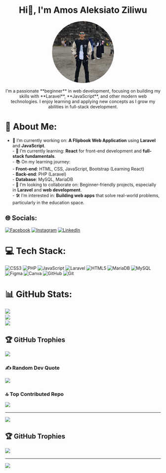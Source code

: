 <h1 align="center">Hi👋, I'm Amos Aleksiato Ziliwu</h1>
<p align="center">
  <img src="profile.jpg" alt="Amos Aleksiato Ziliwu" width="200" height="200" style="border-radius: 50%;"/>
</p>
<div style="display: flex; align-items: center; justify-content: center;">
  <div style="max-width: 600px; text-align: center;">
    I'm a passionate **beginner** in web development, focusing on building my skills with **Laravel**, **JavaScript**, and other modern web technologies. I enjoy learning and applying new concepts as I grow my abilities in full-stack development.
  </div>
</div>

# 💫 About Me:
- 🔭 I’m currently working on: **A Flipbook Web Application** using **Laravel** and **JavaScript**.<br>- 🌱 I’m currently learning: **React** for front-end development and **full-stack fundamentals**.<br>- 📚 On my learning journey:<br>- **Front-end**: HTML, CSS, JavaScript, Bootstrap (Learning React)<br>- **Back-end**: PHP (Laravel)<br>- **Database**: MySQL, MariaDB<br>- 👯 I’m looking to collaborate on: Beginner-friendly projects, especially in **Laravel** and **web development**.<br>- 🛠️ I’m interested in: **Building web apps** that solve real-world problems, particularly in the education space.


## 🌐 Socials:
[![Facebook](https://img.shields.io/badge/Facebook-%231877F2.svg?logo=Facebook&logoColor=white)](https://facebook.com/zil.amosas) [![Instagram](https://img.shields.io/badge/Instagram-%23E4405F.svg?logo=Instagram&logoColor=white)](https://instagram.com/amos_zil) [![LinkedIn](https://img.shields.io/badge/LinkedIn-%230077B5.svg?logo=linkedin&logoColor=white)](https://linkedin.com/in/amos-aleksiato-ziliwu-028840293) 

# 💻 Tech Stack:
![CSS3](https://img.shields.io/badge/css3-%231572B6.svg?style=for-the-badge&logo=css3&logoColor=white) ![PHP](https://img.shields.io/badge/php-%23777BB4.svg?style=for-the-badge&logo=php&logoColor=white) ![JavaScript](https://img.shields.io/badge/javascript-%23323330.svg?style=for-the-badge&logo=javascript&logoColor=%23F7DF1E) ![Laravel](https://img.shields.io/badge/laravel-%23FF2D20.svg?style=for-the-badge&logo=laravel&logoColor=white) ![HTML5](https://img.shields.io/badge/html5-%23E34F26.svg?style=for-the-badge&logo=html5&logoColor=white) ![MariaDB](https://img.shields.io/badge/MariaDB-003545?style=for-the-badge&logo=mariadb&logoColor=white) ![MySQL](https://img.shields.io/badge/mysql-4479A1.svg?style=for-the-badge&logo=mysql&logoColor=white) ![Figma](https://img.shields.io/badge/figma-%23F24E1E.svg?style=for-the-badge&logo=figma&logoColor=white) ![Canva](https://img.shields.io/badge/Canva-%2300C4CC.svg?style=for-the-badge&logo=Canva&logoColor=white) ![GitHub](https://img.shields.io/badge/github-%23121011.svg?style=for-the-badge&logo=github&logoColor=white) ![Git](https://img.shields.io/badge/git-%23F05033.svg?style=for-the-badge&logo=git&logoColor=white)
# 📊 GitHub Stats:
![](https://github-readme-stats.vercel.app/api?username=AmosZiliwu01&theme=dark&hide_border=false&include_all_commits=true&count_private=true)<br/>
![](https://github-readme-streak-stats.herokuapp.com/?user=AmosZiliwu01&theme=dark&hide_border=false)<br/>
![](https://github-readme-stats.vercel.app/api/top-langs/?username=AmosZiliwu01&theme=dark&hide_border=false&include_all_commits=true&count_private=true&layout=compact)

## 🏆 GitHub Trophies
![](https://github-profile-trophy.vercel.app/?username=AmosZiliwu01&theme=radical&no-frame=false&no-bg=true&margin-w=4)

### ✍️ Random Dev Quote
![](https://quotes-github-readme.vercel.app/api?type=horizontal&theme=radical)

### 🔝 Top Contributed Repo
![](https://github-contributor-stats.vercel.app/api?username=AmosZiliwu01&limit=5&theme=dark&combine_all_yearly_contributions=true)

---
[![](https://visitcount.itsvg.in/api?id=AmosZiliwu01&icon=0&color=0)](https://visitcount.itsvg.in)

<!-- Proudly created with GPRM ( https://gprm.itsvg.in ) -->

## 🏆 GitHub Trophies
![](https://github-profile-trophy.vercel.app/?username=AmosZiliwu01&theme=radical&no-frame=false&no-bg=true&margin-w=4)

---
[![](https://visitcount.itsvg.in/api?id=AmosZiliwu01&icon=0&color=0)](https://visitcount.itsvg.in)

<!-- Proudly created with GPRM ( https://gprm.itsvg.in ) -->
